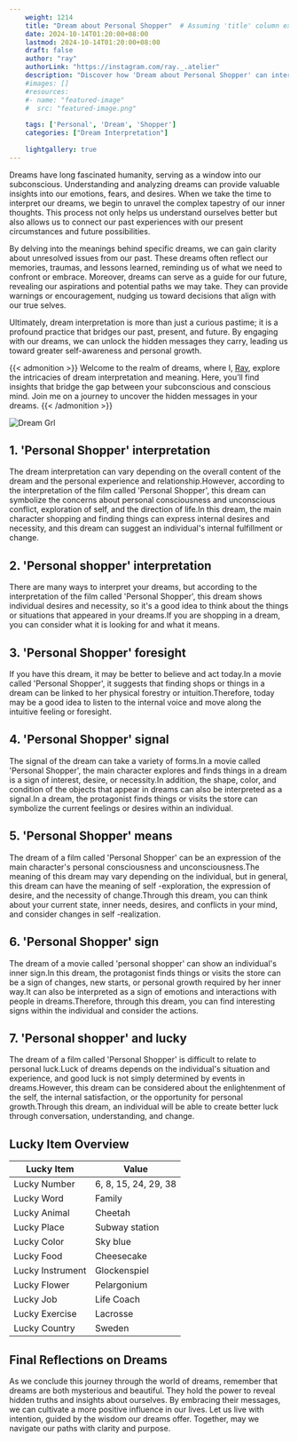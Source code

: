 ```yaml
---
    weight: 1214
    title: "Dream about Personal Shopper"  # Assuming 'title' column exists
    date: 2024-10-14T01:20:00+08:00
    lastmod: 2024-10-14T01:20:00+08:00
    draft: false
    author: "ray"
    authorLink: "https://instagram.com/ray._.atelier"
    description: "Discover how 'Dream about Personal Shopper' can interpret your future and uncover its significant meanings in your life."
    #images: []
    #resources:
    #- name: "featured-image"
    #  src: "featured-image.png"
    
    tags: ['Personal', 'Dream', 'Shopper']
    categories: ["Dream Interpretation"]
    
    lightgallery: true
---
```

    
Dreams have long fascinated humanity, serving as a window into our subconscious. Understanding and analyzing dreams can provide valuable insights into our emotions, fears, and desires. When we take the time to interpret our dreams, we begin to unravel the complex tapestry of our inner thoughts. This process not only helps us understand ourselves better but also allows us to connect our past experiences with our present circumstances and future possibilities.

By delving into the meanings behind specific dreams, we can gain clarity about unresolved issues from our past. These dreams often reflect our memories, traumas, and lessons learned, reminding us of what we need to confront or embrace. Moreover, dreams can serve as a guide for our future, revealing our aspirations and potential paths we may take. They can provide warnings or encouragement, nudging us toward decisions that align with our true selves.

Ultimately, dream interpretation is more than just a curious pastime; it is a profound practice that bridges our past, present, and future. By engaging with our dreams, we can unlock the hidden messages they carry, leading us toward greater self-awareness and personal growth.

{{< admonition >}}
Welcome to the realm of dreams, where I, [Ray](https://instagram.com/ray._.atelier), explore the intricacies of dream interpretation and meaning. Here, you’ll find insights that bridge the gap between your subconscious and conscious mind. Join me on a journey to uncover the hidden messages in your dreams.
{{< /admonition >}}

![Dream Grl](https://cdn.pixabay.com/photo/2017/11/02/03/35/gothic-2910057_1280.jpg "Dream Grl")

## 1. 'Personal Shopper' interpretation
The dream interpretation can vary depending on the overall content of the dream and the personal experience and relationship.However, according to the interpretation of the film called 'Personal Shopper', this dream can symbolize the concerns about personal consciousness and unconscious conflict, exploration of self, and the direction of life.In this dream, the main character shopping and finding things can express internal desires and necessity, and this dream can suggest an individual's internal fulfillment or change.

## 2. 'Personal shopper' interpretation
There are many ways to interpret your dreams, but according to the interpretation of the film called 'Personal Shopper', this dream shows individual desires and necessity, so it's a good idea to think about the things or situations that appeared in your dreams.If you are shopping in a dream, you can consider what it is looking for and what it means.

## 3. 'Personal Shopper' foresight
If you have this dream, it may be better to believe and act today.In a movie called 'Personal Shopper', it suggests that finding shops or things in a dream can be linked to her physical forestry or intuition.Therefore, today may be a good idea to listen to the internal voice and move along the intuitive feeling or foresight.

## 4. 'Personal Shopper' signal
The signal of the dream can take a variety of forms.In a movie called 'Personal Shopper', the main character explores and finds things in a dream is a sign of interest, desire, or necessity.In addition, the shape, color, and condition of the objects that appear in dreams can also be interpreted as a signal.In a dream, the protagonist finds things or visits the store can symbolize the current feelings or desires within an individual.

## 5. 'Personal Shopper' means
The dream of a film called 'Personal Shopper' can be an expression of the main character's personal consciousness and unconsciousness.The meaning of this dream may vary depending on the individual, but in general, this dream can have the meaning of self -exploration, the expression of desire, and the necessity of change.Through this dream, you can think about your current state, inner needs, desires, and conflicts in your mind, and consider changes in self -realization.

## 6. 'Personal Shopper' sign
The dream of a movie called 'personal shopper' can show an individual's inner sign.In this dream, the protagonist finds things or visits the store can be a sign of changes, new starts, or personal growth required by her inner way.It can also be interpreted as a sign of emotions and interactions with people in dreams.Therefore, through this dream, you can find interesting signs within the individual and consider the actions.

## 7. 'Personal shopper' and lucky
The dream of a film called 'Personal Shopper' is difficult to relate to personal luck.Luck of dreams depends on the individual's situation and experience, and good luck is not simply determined by events in dreams.However, this dream can be considered about the enlightenment of the self, the internal satisfaction, or the opportunity for personal growth.Through this dream, an individual will be able to create better luck through conversation, understanding, and change.

## Lucky Item Overview
| Lucky Item          | Value              |
|---------------|--------------------|
| Lucky Number        | 6, 8, 15, 24, 29, 38  |
| Lucky Word          | Family |
| Lucky Animal        | Cheetah |
| Lucky Place         | Subway station     |
| Lucky Color         | Sky blue     |
| Lucky Food          | Cheesecake      |
| Lucky Instrument    | Glockenspiel |
| Lucky Flower        | Pelargonium    |
| Lucky Job           | Life Coach       |
| Lucky Exercise      | Lacrosse  |
| Lucky Country       | Sweden    |


##  Final Reflections on Dreams

As we conclude this journey through the world of dreams, remember that dreams are both mysterious and beautiful. They hold the power to reveal hidden truths and insights about ourselves. By embracing their messages, we can cultivate a more positive influence in our lives. Let us live with intention, guided by the wisdom our dreams offer. Together, may we navigate our paths with clarity and purpose.
